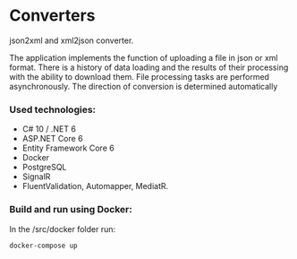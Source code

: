 # Converters

json2xml and xml2json converter.

The application implements the function of uploading a file in json or xml format. There is a history of data loading and the results of their processing with the ability to download them. File processing tasks are performed asynchronously. The direction of conversion is determined automatically

### Used technologies:
- C# 10 / .NET 6
- ASP.NET Core 6
- Entity Framework Core 6
- Docker
- PostgreSQL
- SignalR
- FluentValidation, Automapper, MediatR.

### Build and run using Docker:

In the /src/docker folder run:

`docker-compose up`
